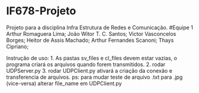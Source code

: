 # IF678-Projeto
Projeto para a disciplina Infra Estrutura de Redes e Comunicação.
#Equipe 1
Arthur Romaguera Lima;
João Witor T. C. Santos;
Victor Vasconcelos Borges;
Heitor de Assis Machado;
Arthur Fernandes Scanoni;
Thays Cipriano;

Instrução de uso:
	1. As pastas sv_files e cl_files devem estar vazias, o programa criará os arquivos quando forem transmitidos.
 	2. rodar UDPServer.py
	3. rodar UDPClient.py ativará a criação da conexão e transferencia de arquivos. 
	ps: para mudar teste de arquivo .txt para .jpg (vice-versa) alterar file_name em UDPClient.py
